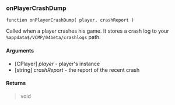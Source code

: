 ### onPlayerCrashDump
```Squirrel
function onPlayerCrashDump( player, crashReport )
```

Called when a player crashes his game. It stores a crash log to your `%appdata$/VCMP/04beta/crashlogs` path.

#### Arguments

- [CPlayer] *player* - player's instance
- [string] *crashReport* - the report of the recent crash

#### Returns
> void
